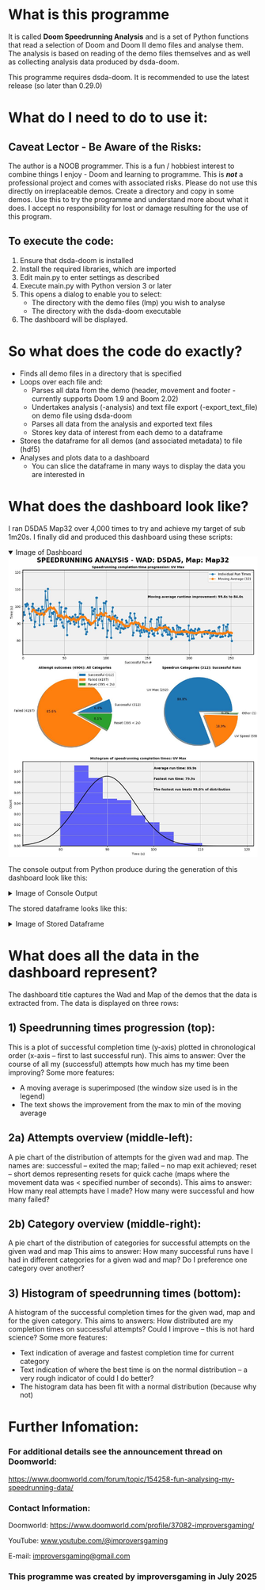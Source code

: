 # What is this programme
It is called **Doom Speedrunning Analysis** and is a set of Python functions that read a selection of Doom and Doom II demo files and analyse them. The analysis is based on reading of the demo files themselves and as well as collecting analysis data produced by dsda-doom.

This programme requires dsda-doom. It is recommended to use the latest release (so later than 0.29.0)

# What do I need to do to use it:
## Caveat Lector - Be Aware of the Risks:
The author is a NOOB programmer. This is a fun / hobbiest interest to combine things I enjoy - Doom and learning to programme. This is ***not*** a professional project and comes with associated risks. Please do not use this directly on irreplaceable demos. Create a directory and copy in some demos. Use this to try the programme and understand more about what it does. I accept no responsibility for lost or damage resulting for the use of this program.

## To execute the code:
1) Ensure that dsda-doom is installed
2) Install the required libraries, which are imported
3) Edit main.py to enter settings as described
4) Execute main.py with Python version 3 or later
5) This opens a dialog to enable you to select:
   + The directory with the demo files (lmp) you wish to analyse
   + The directory with the dsda-doom executable
6) The dashboard will be displayed.

# So what does the code do exactly?
- Finds all demo files in a directory that is specified
- Loops over each file and:
  - Parses all data from the demo (header, movement and footer - currently supports Doom 1.9 and Boom 2.02)
  - Undertakes analysis (-analysis) and text file export (-export_text_file) on demo file using dsda-doom
  - Parses all data from the analysis and exported text files
  - Stores key data of interest from each demo to a dataframe
- Stores the dataframe for all demos (and associated metadata) to file (hdf5)
- Analyses and plots data to a dashboard
  - You can slice the dataframe in many ways to display the data you are interested in

# What does the dashboard look like?
I ran D5DA5 Map32 over 4,000 times to try a﻿nd achieve my target of sub 1m20s. I finally did and produced this dashboard using these scripts:
<details open>
<summary>Image of Dashboard</summary>
<IMG src=/D5DA5_Map32-Dashboard.png>
</details>

The console output from Python produce during the generation of this dashboard look like this:
<details>
<summary>Image of Console Output</summary>
  <IMG src=/D5DA5_Map32-Output.png>
</details>

The stored dataframe looks like this:
<details>
<summary>Image of Stored Dataframe</summary>
  <IMG src=/D5DA5_Map32-Dataframe.png>
</details>

# What does all the data in the dashboard represent?
The dashboard title captures the Wad and Map of the demos that the data is extracted from. The data is displayed on three rows:
## 1) Speedrunning times progression (top):
This is a plot of successful completion time (y-axis) plotted in chronological order (x-axis – first to last successful run).  This aims to answer: Over the course of all my (successful) attempts how much has my time been improving?
Some more features:
+ A moving average is superimposed (the window size used is in the legend)
+ The text shows the improvement from the max to min of the moving average
 
## 2a) Attempts overview (middle-left): 
A pie chart of the distribution of attempts for the given wad and map. The names are: successful – exited the map; failed – no map exit achieved; reset – short demos representing resets for quick cache (maps where the movement data was < specified number of seconds). This aims to answer: How many real attempts have I made? How many were successful and how many failed?

## 2b) Category overview (middle-right):
A pie chart of the distribution of categories for successful attempts on the given wad and map
This aims to answer: How many successful runs have I had in different categories for a given wad and map? Do I preference one category over another?

## 3) Histogram of speedrunning times (bottom):
A histogram of the successful completion times for the given wad, map and for the given category. 
This aims to answers: How distributed are my completion times on successful attempts? Could I improve – this is not hard science?
Some more features:
+ Text indication of average and fastest completion time for current category
+ Text indication of where the best time is on the normal distribution – a very rough indicator of could I do better?
+ The histogram data has been fit with a normal distribution (because why not)

# Further Infomation:
### For additional details see the announcement thread on Doomworld:
https://www.doomworld.com/forum/topic/154258-fun-analysing-my-speedrunning-data/

### Contact Information:
Doomworld: https://www.doomworld.com/profile/37082-improversgaming/

YouTube: www.youtube.com/@improversgaming

E-mail: improversgaming@gmail.com

### This programme was created by **improversgaming** in July 2025
